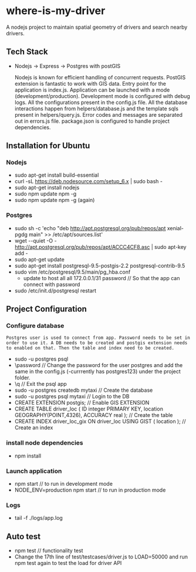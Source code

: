 # where-is-my-driver
A nodejs project to maintain spatial geometry of drivers and search nearby drivers.

## Tech Stack
 - Nodejs -> Express -> Postgres with postGIS

    Nodejs is known for efficient handling of concurrent requests. PostGIS extension is fantastic to work with GIS data. Entry point for the application is index.js. Application can be launched with a mode (development/production). Development mode is configured with debug logs. All the configurations present in the config.js file. All the database interactions happen from helpers/database.js and the template sqls present in helpers/query.js. Error codes and messages are separated out in errors.js file. package.json is configured to handle project dependencies.

## Installation for Ubuntu

### Nodejs
 - sudo apt-get install build-essential
 - curl -sL https://deb.nodesource.com/setup_6.x | sudo bash -
 - sudo apt-get install nodejs
 - sudo npm update npm -g
 - sudo npm update npm -g (again)

### Postgres
 - sudo sh -c 'echo "deb http://apt.postgresql.org/pub/repos/apt xenial-pgdg main" >> /etc/apt/sources.list'
 - wget --quiet -O - http://apt.postgresql.org/pub/repos/apt/ACCC4CF8.asc | sudo apt-key add -
 - sudo apt-get update
 - sudo apt-get install postgresql-9.5-postgis-2.2 postgresql-contrib-9.5
 - sudo vim /etc/postgresql/9.5/main/pg_hba.conf
    - update to host    all     all     172.0.0.1/31   password // So that the app can connect with password
 - sudo /etc/init.d/postgresql restart

## Project Configuration

### Configure database
    Postgres user is used to connect from app. Password needs to be set in order to use it. A DB needs to be created and postgis extension needs to enabled on that. Then the table and index need to be created.

 - sudo -u postgres psql
 - \password // Change the password  for the user postgres and add the same in the config.js (-currrently has postgres123) under the project folder.
 - \q // Exit the psql app
 - sudo -u postgres createdb mytaxi // Create the database
 - sudo -u postgres psql mytaxi // Login to the DB
 - CREATE EXTENSION postgis; // Enable GIS EXTENSION
 - CREATE TABLE driver_loc ( ID integer PRIMARY KEY, location GEOGRAPHY(POINT,4326), ACCURACY real ); // Create the table
 - CREATE INDEX driver_loc_gix ON driver_loc USING GIST ( location ); // Create an index

### install node dependencies
 - npm install

### Launch application
 - npm start // to run in development mode
 - NODE_ENV=production npm start // to run in production mode

### Logs
  - tail -f ./logs/app.log

## Auto test
- npm test // functionality test
- Change the 17th line of test/testcases/driver.js to LOAD=50000 and run npm test again to test the load for driver API
